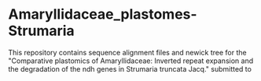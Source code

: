 # Amaryllidaceae_plastomes-Strumaria

This repository contains sequence alignment files and newick tree for the "Comparative plastomics of Amaryllidaceae: Inverted repeat expansion and the degradation of the ndh genes in Strumaria truncata Jacq." submitted to 
